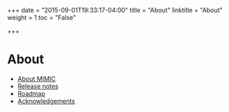 +++
date = "2015-09-01T19:33:17-04:00"
title = "About"
linktitle = "About"
weight = 1
toc = "False"

+++

# About

* [About MIMIC](/about/mimic/)
* [Release notes](/about/releasenotes/)
* [Roadmap](/about/roadmap/)
* [Acknowledgements](/about/acknowledgements/)
